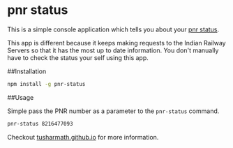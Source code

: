 # pnr status
This is a simple console application which tells you about your [pnr status](http://www.indianrail.gov.in/pnr_Enq.html).

This app is different because it keeps making requests to the Indian Railway Servers so that it has the most up to date information. You don't manually have to check the status your self using this app.

##Installation

```bash
npm install -g pnr-status
```

##Usage

Simple pass the PNR number as a parameter to the ```pnr-status``` command.

```bash
pnr-status 8216477093
```

Checkout [tusharmath.github.io](http://tusharmath.github.io/articles/pnr-status) for more information.